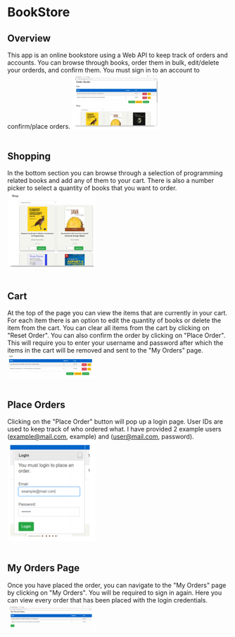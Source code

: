 # BookStore

## Overview
This app is an online bookstore using a Web API to keep track of orders and accounts. You can browse through books, order them in bulk, edit/delete your orderds, and confirm them. You must sign in to an account to confirm/place orders.
<img src="pic1.PNG" width="200">
<br>
<br>

## Shopping
In the bottom section you can browse through a selection of programming related books and add any of them to your cart. There is also a number picker to select a quantity of books that you want to order.
<img src="pic2.PNG" width="200">
<br>
<br>

## Cart
At the top of the page you can view the items that are currently in your cart. For each item there is an option to edit the quantity of books or delete the item from the cart. You can clear all items from the cart by clicking on "Reset Order". You can also confirm the order by clicking on "Place Order". This will require you to enter your username and password after which the items in the cart will be removed and sent to the "My Orders" page.
<img src="pic3.PNG" width="200">
<br>
<br>

## Place Orders
Clicking on the "Place Order" button will pop up a login page. User IDs are used to keep track of who ordered what. I have provided 2 example users (example@mail.com, example) and (user@mail.com, password).
<img src="pic4.PNG" width="200">
<br>
<br>

## My Orders Page
Once you have placed the order, you can navigate to the "My Orders" page by clicking on "My Orders". You will be required to sign in again. Here you can view every order that has been placed with the login credentials.
<img src="pic5.PNG" width="200">
<br>
<br>
